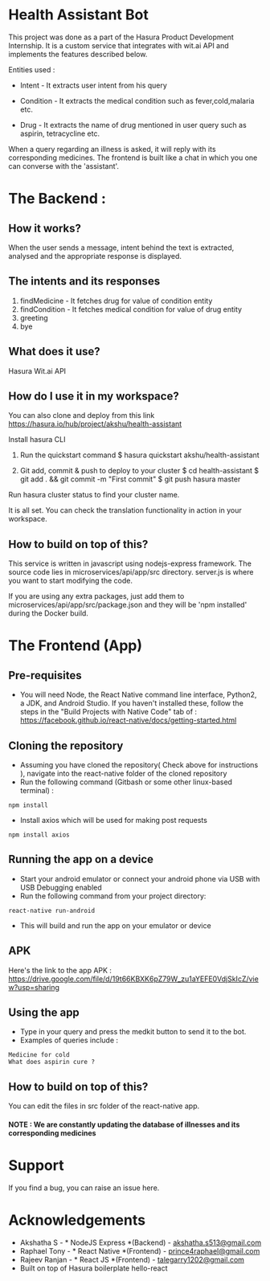 # Health Assistant Bot

This project was done as a part of the Hasura Product Development Internship. It is a custom service that integrates with wit.ai API and implements the features described below.

Entities used :

- Intent -  It extracts user intent from his query                

- Condition - It extracts the medical condition such as fever,cold,malaria etc. 

- Drug - It extracts the name of drug mentioned in user query such as aspirin, tetracycline etc.

When a query regarding an illness is asked, it will reply with its corresponding medicines. 
The frontend is built like a chat in which you one can converse with the 'assistant'.

# The Backend :

## How it works?

When the user sends a message, intent behind the text is extracted, analysed and the appropriate response is displayed. 

## The intents and its responses
1. findMedicine - It fetches drug for value of condition entity
2. findCondition - It fetches medical condition for value of drug entity
3. greeting
4. bye

## What does it use?
Hasura
Wit.ai API

## How do I use it in my workspace?
You can also clone and deploy from this link
https://hasura.io/hub/project/akshu/health-assistant

Install hasura CLI

1) Run the quickstart command
$ hasura quickstart akshu/health-assistant

2) Git add, commit & push to deploy to your cluster
$ cd health-assistant
$ git add . && git commit -m "First commit"
$ git push hasura master

Run hasura cluster status to find your cluster name.

It is all set. You can check the translation functionality in action in your workspace.

## How to build on top of this?
This service is written in javascript using nodejs-express framework. The source code lies in microservices/api/app/src directory. server.js is where you want to start modifying the code.

If you are using any extra packages, just add them to microservices/api/app/src/package.json and they will be 'npm installed' during the Docker build.

# The Frontend (App)

## Pre-requisites
- You will need Node, the React Native command line interface, Python2, a JDK, and Android Studio. If you haven't installed these, follow the steps in the "Build Projects with Native Code" tab of :
https://facebook.github.io/react-native/docs/getting-started.html

## Cloning the repository
- Assuming you have cloned the repository( Check above for instructions ), navigate into the react-native folder of the cloned repository
- Run the following command (Gitbash or some other linux-based terminal) :
```
npm install
```
- Install axios which will be used for making post requests
```
npm install axios
```
## Running the app on a device 
- Start your android emulator or connect your android phone via USB with USB Debugging enabled
- Run the following command from your project directory:
```
react-native run-android
```
- This will build and run the app on your emulator or device

## APK
Here's the link to the app APK : https://drive.google.com/file/d/19t66KBXK6pZ79W_zu1aYEFE0VdjSkIcZ/view?usp=sharing

## Using the app
- Type in your query and press the medkit button to send it to the bot.
- Examples of queries include :
```
Medicine for cold
What does aspirin cure ?
```

## How to build on top of this?
You can edit the files in src folder of the react-native app.

#### NOTE : We are constantly updating the database of illnesses and its corresponding medicines

# Support
If you find a bug, you can raise an issue here.

# Acknowledgements
- Akshatha S - * NodeJS Express *(Backend) - akshatha.s513@gmail.com 
- Raphael Tony - * React Native *(Frontend) - prince4raphael@gmail.com
- Rajeev Ranjan - * React JS *(Frontend) - talegarry1202@gmail.com
- Built on top of Hasura boilerplate hello-react

